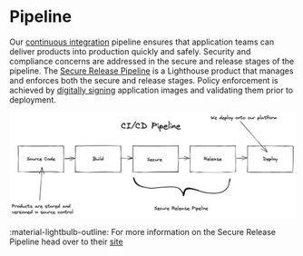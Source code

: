 # Pipeline

Our [continuous integration](https://www.martinfowler.com/articles/continuousIntegration.html) pipeline ensures that 
application teams can deliver products into production quickly and safely. Security and compliance concerns are 
addressed in the secure and release stages of the pipeline. The [Secure Release Pipeline](https://department-of-veterans-affairs.github.io/lighthouse-tornado)
is a Lighthouse product that manages and enforces both the secure and release stages. Policy enforcement is achieved by 
[digitally signing](https://csrc.nist.gov/glossary/term/digital_signature) application images and validating them prior 
to deployment.

![Pipeline!](images/pipeline.png "CI/CD Pipeline")

:material-lightbulb-outline: For more information on the Secure Release Pipeline head over to their 
[site](https://department-of-veterans-affairs.github.io/lighthouse-tornado)